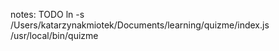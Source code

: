 



notes: 
TODO
ln -s /Users/katarzynakmiotek/Documents/learning/quizme/index.js /usr/local/bin/quizme
